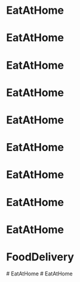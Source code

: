 # EatAtHome
# EatAtHome
# EatAtHome
# EatAtHome
# EatAtHome
# EatAtHome
# EatAtHome
# EatAtHome
# EatAtHome
# FoodDelivery
#   E a t A t H o m e  
 #   E a t A t H o m e  
 